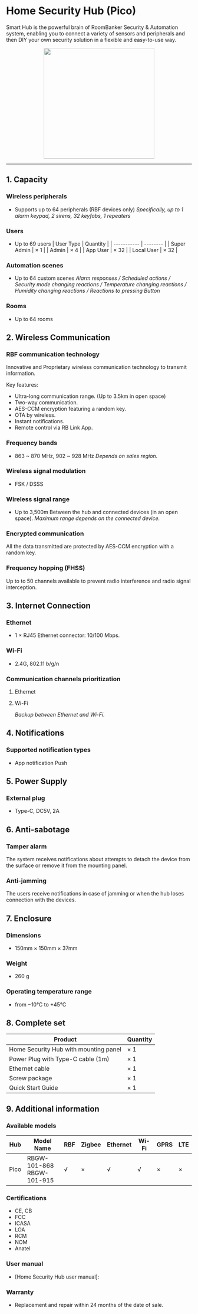 # Home Security Hub (Pico)

Smart Hub is the powerful brain of RoomBanker Security & Automation system, enabling you to connect a variety of sensors and peripherals and then DIY your own security solution in a flexible and easy-to-use way.
<div align=center>
<img src="https://dusunprj.oss-us-west-1.aliyuncs.com/roombanker/1-%E9%80%8F%E8%A7%86%E5%9B%BE-3.png" align="center" width=300> 
</div>

------

## 1. Capacity

### Wireless peripherals

* Supports up to 64 peripherals (RBF devices only)
*Specifically, up to 1 alarm keypad, 2 sirens, 32 keyfobs, 1 repeaters*



### Users

* Up to 69 users
  | User Type   | Quantity |
  | ----------- | -------- |
  | Super Admin | × 1      |
  | Admin       | × 4      |
  | App User    | × 32     |
  | Local User  | × 32     |


### Automation scenes

* Up to 64 custom scenes
  *Alarm responses / Scheduled actions / Security mode changing reactions / Temperature changing reactions / Humidity changing reactions / Reactions to pressing Button*



### Rooms
* Up to 64 rooms



## 2. Wireless Communication

### RBF communication technology

Innovative and Proprietary wireless communication technology to transmit information.

Key features:
* Ultra-long communication range. (Up to 3.5km in open space)
* Two-way communication.
* AES-CCM encryption featuring a random key.
* OTA by wireless.
* Instant notifications.
* Remote control via RB Link App.



### Frequency bands
* 863 ~ 870 MHz, 902 ~ 928 MHz
*Depends on sales region.*



### Wireless signal modulation
* FSK / DSSS



### Wireless signal range
* Up to 3,500m
Between the hub and connected devices (in an open space).
*Maximum range depends on the connected device.*



### Encrypted communication

All the data transmitted are protected by AES-CCM encryption with a random key.



### Frequency hopping (FHSS)

Up to to 50 channels available to prevent radio interference and radio signal interception.



## 3. Internet Connection

### Ethernet
* 1 × RJ45 Ethernet connector: 10/100 Mbps.



### Wi-Fi

* 2.4G, 802.11 b/g/n



### Communication channels prioritization
1. Ethernet

2. Wi-Fi

   *Backup between Ethernet and Wi-Fi.*
   
   

## 4. Notifications

### Supported notification types
* App notification Push



## 5. Power Supply
### External plug

* Type-C, DC5V, 2A



## 6. Anti-sabotage

### Tamper alarm

The system receives notifications about attempts to detach the device from the surface or remove it from the mounting panel.



### Anti-jamming
The users  receive notifications in case of jamming or when the hub loses connection with the devices.



## 7. Enclosure
### Dimensions

* 150mm × 150mm × 37mm



### Weight

* 260 g



### Operating temperature range
* from −10°C to +45°C



## 8. Complete set

| Product                               | Quantity |
| ------------------------------------- | -------- |
| Home Security Hub with mounting panel | × 1      |
| Power Plug with Type-C cable (1m)     | × 1      |
| Ethernet cable                        | × 1      |
| Screw package                         | × 1      |
| Quick Start Guide                     | × 1      |



## 9. Additional information

### Available models

| Hub  | Model Name                     | RBF  | Zigbee | Ethernet | Wi-Fi | GPRS | LTE  |
| ---- | ------------------------------ | ---- | ------ | -------- | ----- | ---- | ---- |
| Pico | RBGW-101-868<br />RBGW-101-915 | √    | ×      | √        | √     | ×    | ×    |



### Certifications

* CE, CB
* FCC
* ICASA
* LOA
* RCM
* NOM
* Anatel



### User manual
* [Home Security Hub user manual]: 



### Warranty
* Replacement and repair within 24 months of the date of sale. 
